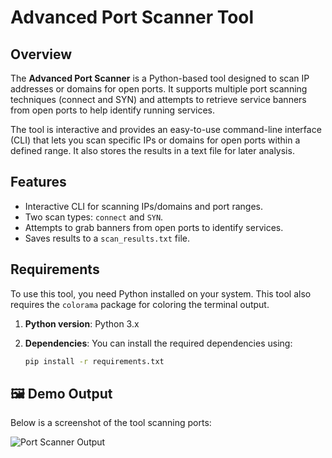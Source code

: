 # Advanced Port Scanner Tool

## Overview

The **Advanced Port Scanner** is a Python-based tool designed to scan IP addresses or domains for open ports. It supports multiple port scanning techniques (connect and SYN) and attempts to retrieve service banners from open ports to help identify running services.

The tool is interactive and provides an easy-to-use command-line interface (CLI) that lets you scan specific IPs or domains for open ports within a defined range. It also stores the results in a text file for later analysis.

## Features

- Interactive CLI for scanning IPs/domains and port ranges.
- Two scan types: `connect` and `SYN`.
- Attempts to grab banners from open ports to identify services.
- Saves results to a `scan_results.txt` file.

## Requirements

To use this tool, you need Python installed on your system. This tool also requires the `colorama` package for coloring the terminal output.

1. **Python version**: Python 3.x

2. **Dependencies**: You can install the required dependencies using:

   ```bash
   pip install -r requirements.txt

## 🖼️ Demo Output

Below is a screenshot of the tool scanning ports:

![Port Scanner Output](screenshots/output.png)

